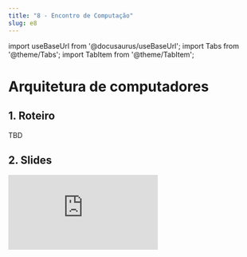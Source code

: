 ```yaml
---
title: "8 - Encontro de Computação"
slug: e8
---
```


import useBaseUrl from '@docusaurus/useBaseUrl';
import Tabs from '@theme/Tabs';
import TabItem from '@theme/TabItem';

# Arquitetura de computadores

## 1. Roteiro 
TBD

## 2. Slides 

<div style={{ textAlign: 'center' }}>
    <iframe 
        style={{
            display: 'block',
            margin: 'auto',
            width: '100%',
            height: '50vh',
        }}
        src="https://slides.com/rodrigomangoninicola/m5-ec-encontros/embed#/encontro8"
        frameborder="0" 
        allowFullScreen>
    </iframe>
</div>
